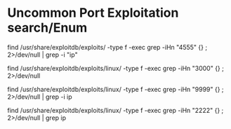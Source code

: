 # **Uncommon Port Exploitation search/Enum**

find /usr/share/exploitdb/exploits/ -type f -exec grep -iHn "4555" {} \; 2>/dev/null | grep -i "ip"  
  
  
find /usr/share/exploitdb/exploits/linux/ -type f -exec grep -iHn "3000" {} \; 2>/dev/null  
  
find /usr/share/exploitdb/exploits/linux/ -type f -exec grep -iHn "9999" {} \; 2>/dev/null | grep -i ip  
  
find /usr/share/exploitdb/exploits/linux/ -type f -exec grep -iHn "2222" {} \; 2>/dev/null | grep ip